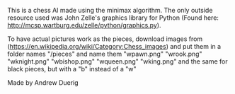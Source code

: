 This is a chess AI made using the minimax algorithm. The only outside resource used was John Zelle's graphics library for Python (Found here: http://mcsp.wartburg.edu/zelle/python/graphics.py). 

To have actual pictures work as the pieces, download images from (https://en.wikipedia.org/wiki/Category:Chess_images) and put them in a folder names "/pieces" and name them "wpawn.png" "wrook.png" "wknight.png" "wbishop.png" "wqueen.png" "wking.png" and the same for black pieces, but with a "b" instead of a "w"

Made by Andrew Duerig

